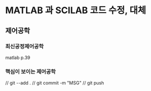 
# MATLAB 과 SCILAB 코드 수정, 대체

## 제어공학

### 최신공정제어공학

matlab p.39



### 핵심이 보이는 제어공학




// git --add .
// git commit -m "MSG" 
// git push